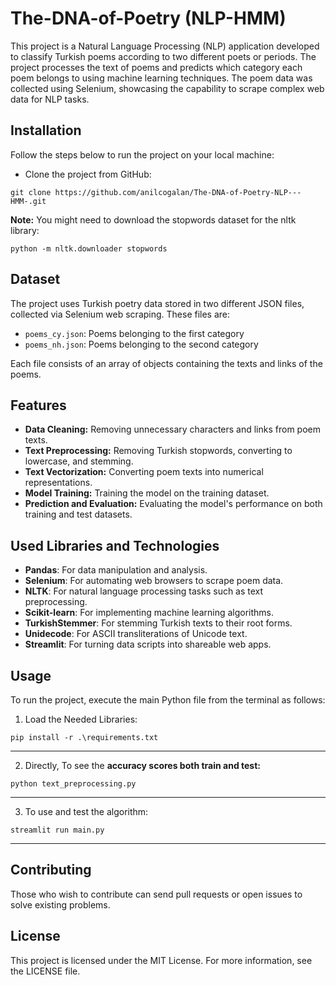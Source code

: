 # The-DNA-of-Poetry (NLP-HMM)

This project is a Natural Language Processing (NLP) application developed to classify Turkish poems according to two different poets or periods. The project processes the text of poems and predicts which category each poem belongs to using machine learning techniques. The poem data was collected using Selenium, showcasing the capability to scrape complex web data for NLP tasks.


## Installation

Follow the steps below to run the project on your local machine:

* Clone the project from GitHub:

```git clone https://github.com/anilcogalan/The-DNA-of-Poetry-NLP---HMM-.git```


**Note:** You might need to download the stopwords dataset for the nltk library:

``` python -m nltk.downloader stopwords ``` 

## Dataset

The project uses Turkish poetry data stored in two different JSON files, collected via Selenium web scraping. These files are:
- `poems_cy.json`: Poems belonging to the first category
- `poems_nh.json`: Poems belonging to the second category

Each file consists of an array of objects containing the texts and links of the poems.


## Features

* **Data Cleaning:** Removing unnecessary characters and links from poem texts.
* **Text Preprocessing:** Removing Turkish stopwords, converting to lowercase, and stemming.
* **Text Vectorization:** Converting poem texts into numerical representations.
* **Model Training:** Training the model on the training dataset.
* **Prediction and Evaluation:** Evaluating the model's performance on both training and test datasets.

## Used Libraries and Technologies
- **Pandas**: For data manipulation and analysis.
- **Selenium**: For automating web browsers to scrape poem data.
- **NLTK**: For natural language processing tasks such as text preprocessing.
- **Scikit-learn**: For implementing machine learning algorithms.
- **TurkishStemmer**: For stemming Turkish texts to their root forms.
- **Unidecode**: For ASCII transliterations of Unicode text.
- **Streamlit**: For turning data scripts into shareable web apps.


## Usage

To run the project, execute the main Python file from the terminal as follows:

1. Load the Needed Libraries:
   
```pip install -r .\requirements.txt``` 

----------
2.  Directly, To see the **accuracy scores both train and test:**
   
```python text_preprocessing.py```

----------
3. To use and test the algorithm:
   
```streamlit run main.py```

----------
## Contributing
Those who wish to contribute can send pull requests or open issues to solve existing problems.

## License
This project is licensed under the MIT License. For more information, see the LICENSE file.

